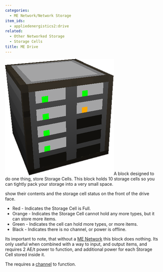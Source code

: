 ```yaml
---
categories:
  - ME Network/Network Storage
item_ids:
  - appliedenergistics2:drive
related:
  - Other Networked Storage
  - Storage Cells
title: ME Drive
---
```


![A picture of an ME Drive.](../../../../public/assets/large/me_drive.png)A block designed to
do one thing, store Storage Cells. This block holds 10 storage cells so you
can tightly pack your storage into a very small space.

<ItemLink id="appliedenergistics2:drive" />

show their contents and the storage cell status on the front of the drive
face.

- Red - Indicates the Storage Cell is Full.
- Orange - Indicates the Storage Cell cannot hold any more types, but it can store more items.
- Green - Indicates the cell can hold more types, or more items.
- Black - Indicates there is no channel, or power is offline.

Its important to note, that without a [ME Network](../../me-network.md)
this block does nothing. Its only useful when combined with a way to input,
and output items, and requires 2 AE/t power to function, and additional power
for each Storage Cell stored inside it.

The <ItemLink id="appliedenergistics2:drive"/> requires a
[channel](../../channels.md) to function.

<RecipeFor id="appliedenergistics2:drive" />
